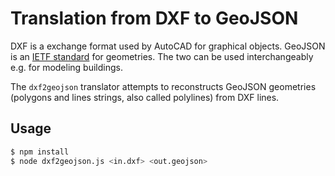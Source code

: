 # Translation from DXF to GeoJSON

DXF is a exchange format used by AutoCAD for graphical objects. GeoJSON is an
[IETF standard](https://tools.ietf.org/html/rfc7946) for geometries. The two
can be used interchangeably e.g. for modeling buildings.

The `dxf2geojson` translator attempts to reconstructs GeoJSON geometries
(polygons and  lines strings, also called polylines) from DXF lines.

## Usage

```sh
$ npm install
$ node dxf2geojson.js <in.dxf> <out.geojson>
```